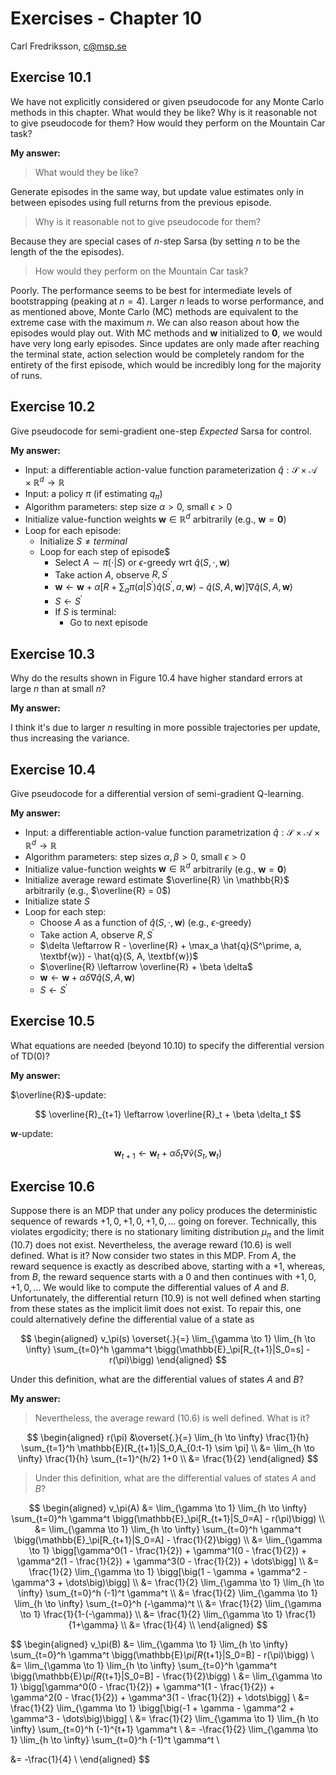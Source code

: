 # Exercises - Chapter 10

Carl Fredriksson, c@msp.se

## Exercise 10.1

We have not explicitly considered or given pseudocode for any Monte Carlo methods in this chapter. What would they be like? Why is it reasonable not to give pseudocode for them? How would they perform on the Mountain Car task?

**My answer:**

> What would they be like?

Generate episodes in the same way, but update value estimates only in between episodes using full returns from the previous episode.

> Why is it reasonable not to give pseudocode for them?

Because they are special cases of $n$-step Sarsa (by setting $n$ to be the length of the the episodes).

> How would they perform on the Mountain Car task?

Poorly. The performance seems to be best for intermediate levels of bootstrapping (peaking at $n=4$). Larger $n$ leads to worse performance, and as mentioned above, Monte Carlo (MC) methods are equivalent to the extreme case with the maximum $n$. We can also reason about how the episodes would play out. With MC methods and $\textbf{w}$ initialized to $\textbf{0}$, we would have very long early episodes. Since updates are only made after reaching the terminal state, action selection would be completely random for the entirety of the first episode, which would be incredibly long for the majority of runs.

## Exercise 10.2

Give pseudocode for semi-gradient one-step *Expected* Sarsa for control.

**My answer:**

* Input: a differentiable action-value function parameterization $\hat{q}:\mathcal{S} \times \mathcal{A} \times \mathbb{R}^d \rightarrow \mathbb{R}$
* Input: a policy $\pi$ (if estimating $q_\pi$)
* Algorithm parameters: step size $\alpha > 0$, small $\epsilon > 0$
* Initialize value-function weights $\textbf{w} \in \mathbb{R}^d$ arbitrarily (e.g., $\textbf{w} = \textbf{0}$)
* Loop for each episode:
  * Initialize $S \not ={terminal}$
  * Loop for each step of episode$
    * Select $A \sim \pi(\cdot|S)$ or $\epsilon$-greedy wrt $\hat{q}(S,\cdot,\textbf{w})$
    * Take action $A$, observe $R, S^\prime$
    * $\textbf{w} \leftarrow \textbf{w} + \alpha \big[R + \sum_a \pi(a|S^\prime) \hat{q}(S^\prime,a,\textbf{w}) - \hat{q}(S,A,\textbf{w})\big] \nabla \hat{q}(S,A,\textbf{w})$
    * $S \leftarrow S^\prime$
    * If $S$ is terminal:
      * Go to next episode

## Exercise 10.3

Why do the results shown in Figure 10.4 have higher standard errors at large $n$ than at small $n$?

**My answer:**

I think it's due to larger $n$ resulting in more possible trajectories per update, thus increasing the variance.

## Exercise 10.4

Give pseudocode for a differential version of semi-gradient Q-learning.

**My answer:**

* Input: a differentiable action-value function parametrization $\hat{q}:\mathcal{S} \times \mathcal{A} \times \mathbb{R}^d \rightarrow \mathbb{R}$
* Algorithm parameters: step sizes $\alpha,\beta > 0$, small $\epsilon > 0$
* Initialize value-function weights $\textbf{w} \in \mathbb{R}^d$ arbitrarily (e.g., $\textbf{w} = \textbf{0}$)
* Initialize average reward estimate $\overline{R} \in \mathbb{R}$ arbitrarily (e.g., $\overline{R} = 0$)
* Initialize state $S$
* Loop for each step:
  * Choose $A$ as a function of $\hat{q}(S,\cdot,\textbf{w})$ (e.g., $\epsilon$-greedy)
  * Take action $A$, observe $R,S^\prime$
  * $\delta \leftarrow R - \overline{R} + \max_a \hat{q}(S^\prime, a, \textbf{w}) - \hat{q}(S, A, \textbf{w})$
  * $\overline{R} \leftarrow \overline{R} + \beta \delta$
  * $\textbf{w} \leftarrow \textbf{w} + \alpha \delta \nabla \hat{q}(S,A,\textbf{w})$
  * $S \leftarrow S^\prime$

## Exercise 10.5

What equations are needed (beyond 10.10) to specify the differential version of TD(0)?

**My answer:**

$\overline{R}$-update:

$$
\overline{R}_{t+1} \leftarrow \overline{R}_t + \beta \delta_t
$$

$\textbf{w}$-update:

$$
\textbf{w}_{t+1} \leftarrow \textbf{w}_t + \alpha \delta_t \nabla \hat{v}(S_t,\textbf{w}_t)
$$

## Exercise 10.6

Suppose there is an MDP that under any policy produces the deterministic sequence of rewards $+1,0,+1,0,+1,0,\dots$ going on forever. Technically, this violates ergodicity; there is no stationary limiting distribution $\mu_\pi$ and the limit (10.7) does not exist. Nevertheless, the average reward (10.6) is well defined. What is it? Now consider two states in this MDP. From $A$, the reward sequence is exactly as described above, starting with a $+1$, whereas, from $B$, the reward sequence starts with a $0$ and then continues with $+1,0,+1,0,\dots$ We would like to compute the differential values of $A$ and $B$. Unfortunately, the differential return (10.9) is not well defined when starting from these states as the implicit limit does not exist. To repair this, one could alternatively define the differential value of a state as

$$
\begin{aligned}
v_\pi(s) \overset{.}{=} \lim_{\gamma \to 1} \lim_{h \to \infty} \sum_{t=0}^h \gamma^t \bigg(\mathbb{E}_\pi[R_{t+1}|S_0=s] - r(\pi)\bigg)
\end{aligned}
$$

Under this definition, what are the differential values of states $A$ and $B$?

**My answer:**

> Nevertheless, the average reward (10.6) is well defined. What is it?

$$
\begin{aligned}
r(\pi) &\overset{.}{=} \lim_{h \to \infty} \frac{1}{h} \sum_{t=1}^h \mathbb{E}[R_{t+1}|S_0,A_{0:t-1} \sim \pi] \\
&= \lim_{h \to \infty} \frac{1}{h} \sum_{t=1}^{h/2} 1+0 \\
&= \frac{1}{2}
\end{aligned}
$$

> Under this definition, what are the differential values of states $A$ and $B$?

$$
\begin{aligned}
v_\pi(A) &= \lim_{\gamma \to 1} \lim_{h \to \infty} \sum_{t=0}^h \gamma^t \bigg(\mathbb{E}_\pi[R_{t+1}|S_0=A] - r(\pi)\bigg) \\
&= \lim_{\gamma \to 1} \lim_{h \to \infty} \sum_{t=0}^h \gamma^t \bigg(\mathbb{E}_\pi[R_{t+1}|S_0=A] - \frac{1}{2}\bigg) \\
&= \lim_{\gamma \to 1} \bigg[\gamma^0(1 - \frac{1}{2}) + \gamma^1(0 - \frac{1}{2}) + \gamma^2(1 - \frac{1}{2}) + \gamma^3(0 - \frac{1}{2}) + \dots\bigg] \\
&= \frac{1}{2} \lim_{\gamma \to 1} \bigg[\big(1 - \gamma + \gamma^2 - \gamma^3 + \dots\big)\bigg] \\
&= \frac{1}{2} \lim_{\gamma \to 1} \lim_{h \to \infty} \sum_{t=0}^h (-1)^t \gamma^t \\
&= \frac{1}{2} \lim_{\gamma \to 1} \lim_{h \to \infty} \sum_{t=0}^h (-\gamma)^t \\
&= \frac{1}{2} \lim_{\gamma \to 1} \frac{1}{1-(-\gamma)} \\
&= \frac{1}{2} \lim_{\gamma \to 1} \frac{1}{1+\gamma} \\
&= \frac{1}{4} \\
\end{aligned}
$$

$$
\begin{aligned}
v_\pi(B) &= \lim_{\gamma \to 1} \lim_{h \to \infty} \sum_{t=0}^h \gamma^t \bigg(\mathbb{E}_\pi[R_{t+1}|S_0=B] - r(\pi)\bigg) \\
&= \lim_{\gamma \to 1} \lim_{h \to \infty} \sum_{t=0}^h \gamma^t \bigg(\mathbb{E}_\pi[R_{t+1}|S_0=B] - \frac{1}{2}\bigg) \\
&= \lim_{\gamma \to 1} \bigg[\gamma^0(0 - \frac{1}{2}) + \gamma^1(1 - \frac{1}{2}) + \gamma^2(0 - \frac{1}{2}) + \gamma^3(1 - \frac{1}{2}) + \dots\bigg] \\
&= \frac{1}{2} \lim_{\gamma \to 1} \bigg[\big(-1 + \gamma - \gamma^2 + \gamma^3 - \dots\big)\bigg] \\
&= \frac{1}{2} \lim_{\gamma \to 1} \lim_{h \to \infty} \sum_{t=0}^h (-1)^{t+1} \gamma^t \\
&= -\frac{1}{2} \lim_{\gamma \to 1} \lim_{h \to \infty} \sum_{t=0}^h (-1)^t \gamma^t \\

&= -\frac{1}{4} \\
\end{aligned}
$$

